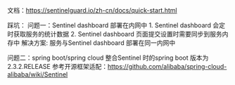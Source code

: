 文档：https://sentinelguard.io/zh-cn/docs/quick-start.html

踩坑：
问题一：Sentinel dashboard 部署在内网中
    1. Sentinel dashboard 会定时获取服务的统计数据
    2. Sentinel dashboard 页面提交设置时需要同步到服务内存中
解决方案: 服务与Sentinel dashboard 部署在同一内网中

问题二：spring boot/spring cloud 整合Sentinel 时的spring boot 版本为 2.3.2.RELEASE
    参考开源框架适配：https://github.com/alibaba/spring-cloud-alibaba/wiki/Sentinel

